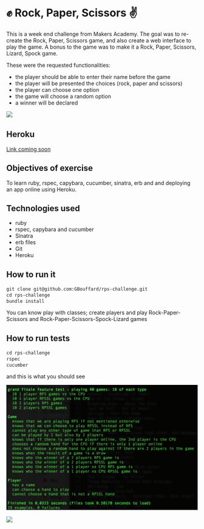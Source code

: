 :fist: Rock, Paper, Scissors :v:
===
This is a week end challenge from Makers Academy. The goal was to re-create the Rock, Paper, Scissors game, and also create a web interface to play the game. A bonus to the game was to make it a Rock, Paper, Scissors, Lizard, Spock game.

These were the requested functionalities:
- the player should be able to enter their name before the game
- the player will be presented the choices (rock, paper and scissors)
- the player can choose one option
- the game will choose a random option
- a winner will be declared

![](public/screenshot_to_come)

Heroku
----
[Link coming soon]()

Objectives of exercise
----
To learn ruby, rspec, capybara, cucumber, sinatra, erb and and deploying an app online using Heroku.

Technologies used
----
- ruby
- rspec, capybara and cucumber
- Sinatra
- erb files
- Git
- Heroku

How to run it
----
```
git clone git@github.com:GBouffard/rps-challenge.git
cd rps-challenge
bundle install
```
You can know play with classes; create players and play Rock-Paper-Scissors and Rock-Paper-Scissors-Spock-Lizard games

How to run tests
----
```
cd rps-challenge
rspec
cucumber
```
and this is what you should see

![](public/rps_screenshot.png)

![](public/rps_cucumber_screenshot.png)